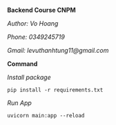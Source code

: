 **Backend Course CNPM**

_Author: Vo Hoang_

_Phone: 0349245719_

_Gmail: levuthanhtung11@gmail.com_

**Command**

_Install package_

`pip install -r requirements.txt`

_Run App_

`uvicorn main:app --reload`